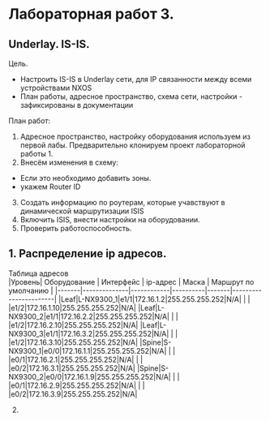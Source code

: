 # Лабораторная работ 3.
## Underlay. IS-IS.

Цель.
- Настроить IS-IS в Underlay сети, для IP связанности между всеми устройствами NXOS
- План работы, адресное пространство, схема сети, настройки - зафиксированы в документации


План работ:
1) Адресное пространство, настройку оборудования используем из первой лабы. Предварительно клонируем проект лабораторной работы 1. 
2) Внесём изменения в схему: 
 - Если это необходимо добавить зоны.
 - укажем Router ID
3) Создать информацию по роутерам, которые учавствуют в динамической маршрутизации ISIS
4) Включить ISIS, внести настройки на оборудовании.
5) Проверить работоспособность.

 
## 1. Распределение ip адресов.

Таблица адресов  
|Уровень| Оборудование | Интерфейс  | ip-адрес | Маска |  Маршрут по умолчанию |
|-------|--------------|------------|----------|-------|-----------------------|
|Leaf|L-NX9300_1|e1/1|172.16.1.2|255.255.255.252|N/A|
|    |          |e1/2|172.16.1.10|255.255.255.252|N/A|
|Leaf|L-NX9300_2|e1/1|172.16.2.2|255.255.255.252|N/A|
|    |          |e1/2|172.16.2.10|255.255.255.252|N/A|
|Leaf|L-NX9300_3|e1/1|172.16.3.2|255.255.255.252|N/A|
|    |          |e1/2|172.16.3.10|255.255.255.252|N/A|
|Spine|S-NX9300_1|e0/0|172.16.1.1|255.255.255.252|N/A|
|     |          |e0/1|172.16.2.1|255.255.255.252|N/A|
|     |          |e0/2|172.16.3.1|255.255.255.252|N/A|
|Spine|S-NX9300_2|e0/0|172.16.1.9|255.255.255.252|N/A|
|     |          |e0/1|172.16.2.9|255.255.255.252|N/A|
|     |          |e0/2|172.16.3.9|255.255.255.252|N/A|

2. 